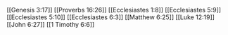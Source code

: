 [[Genesis 3:17]]
[[Proverbs 16:26]]
[[Ecclesiastes 1:8]]
[[Ecclesiastes 5:9]]
[[Ecclesiastes 5:10]]
[[Ecclesiastes 6:3]]
[[Matthew 6:25]]
[[Luke 12:19]]
[[John 6:27]]
[[1 Timothy 6:6]]
